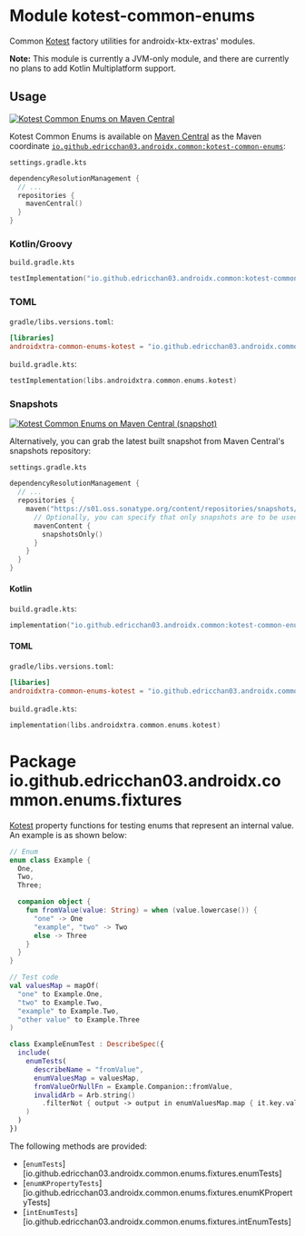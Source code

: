 # Module kotest-common-enums

Common [Kotest](https://kotest.io) factory utilities for androidx-ktx-extras' modules.

**Note:** This module is currently a JVM-only module, and there are currently no plans to
add Kotlin Multiplatform support.

## Usage

<a href="https://central.sonatype.com/artifact/io.github.edricchan03.androidx.common/kotest-common-enums"><img src="https://img.shields.io/maven-central/v/io.github.edricchan03.androidx.common/kotest-common-enums?style=for-the-badge&logo=apachemaven&logoColor=%23C71A36&label=Maven%20Central" alt="Kotest Common Enums on Maven Central"></a>

Kotest Common Enums is available on [Maven Central](https://central.sonatype.com) as the Maven
coordinate [`io.github.edricchan03.androidx.common:kotest-common-enums`](https://central.sonatype.com/artifact/io.github.edricchan03.androidx.common/kotest-common-enums):

`settings.gradle.kts`

```kotlin
dependencyResolutionManagement {
  // ...
  repositories {
    mavenCentral()
  }
}
```

### Kotlin/Groovy

`build.gradle.kts`

```kotlin
testImplementation("io.github.edricchan03.androidx.common:kotest-common-enums:0.1.0")
```

### TOML

`gradle/libs.versions.toml`:

```toml
[libraries]
androidxtra-common-enums-kotest = "io.github.edricchan03.androidx.common:kotest-common-enums:0.1.0"
```

`build.gradle.kts`:

```kotlin
testImplementation(libs.androidxtra.common.enums.kotest)
```

### Snapshots

<a href="https://s01.oss.sonatype.org/content/repositories/snapshots/io/github/edricchan03/androidx/common/kotest-common-enums/"><img src="https://img.shields.io/maven-metadata/v?metadataUrl=https%3A%2F%2Fs01.oss.sonatype.org%2Fcontent%2Frepositories%2Fsnapshots%2Fio%2Fgithub%2Fedricchan03%2Fandroidx%2Fcommon%2Fkotest-common-enums%2Fmaven-metadata.xml&style=for-the-badge&logo=apachemaven&logoColor=%23C71A36&label=Maven%20Central%20(snapshots)" alt="Kotest Common Enums on Maven Central (snapshot)"></a>

Alternatively, you can grab the latest built snapshot from Maven Central's snapshots
repository:

`settings.gradle.kts`

```kotlin
dependencyResolutionManagement {
  // ...
  repositories {
    maven("https://s01.oss.sonatype.org/content/repositories/snapshots/") {
      // Optionally, you can specify that only snapshots are to be used
      mavenContent {
        snapshotsOnly()
      }
    }
  }
}
```

#### Kotlin

`build.gradle.kts`:

```kotlin
implementation("io.github.edricchan03.androidx.common:kotest-common-enums:0.1.1-SNAPSHOT")
```

#### TOML

`gradle/libs.versions.toml`:

```toml
[libaries]
androidxtra-common-enums-kotest = "io.github.edricchan03.androidx.common:kotest-common-enums:0.1.1-SNAPSHOT"
```

`build.gradle.kts`:

```kotlin
implementation(libs.androidxtra.common.enums.kotest)
```

# Package io.github.edricchan03.androidx.common.enums.fixtures

[Kotest](https://kotest.io) property functions for testing enums that represent
an internal value. An example is as shown below:

```kotlin
// Enum
enum class Example {
  One,
  Two,
  Three;

  companion object {
    fun fromValue(value: String) = when (value.lowercase()) {
      "one" -> One
      "example", "two" -> Two
      else -> Three
    }
  }
}

// Test code
val valuesMap = mapOf(
  "one" to Example.One,
  "two" to Example.Two,
  "example" to Example.Two,
  "other value" to Example.Three
)

class ExampleEnumTest : DescribeSpec({
  include(
    enumTests(
      describeName = "fromValue",
      enumValuesMap = valuesMap,
      fromValueOrNullFn = Example.Companion::fromValue,
      invalidArb = Arb.string()
        .filterNot { output -> output in enumValuesMap.map { it.key.value } }
    )
  )
})
```

The following methods are provided:

* [`enumTests`][io.github.edricchan03.androidx.common.enums.fixtures.enumTests]
* [`enumKPropertyTests`][io.github.edricchan03.androidx.common.enums.fixtures.enumKPropertyTests]
* [`intEnumTests`][io.github.edricchan03.androidx.common.enums.fixtures.intEnumTests]
